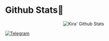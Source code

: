 # Github Stats👾
<p align="center">
  <img alt="Kira' Github Stats" src="https://github-readme-stats.vercel.app/api?username=L0rdK1r422&show_icons=true&include_all_commits=true&hide_border=true" />



<a href="https://bit.ly/3EPoOmA"><img title="Telegram" src="https://img.shields.io/badge/-Telegram-blue"></a>
</p>
